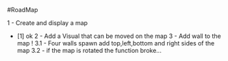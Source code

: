 #RoadMap

1 - Create and display a map
- [1] ok
2 - Add a Visual that can be moved on the map
3 - Add wall to the map !
3.1 - Four walls spawn add top,left,bottom and right sides of the map
3.2 - if the map is rotated the function broke...
